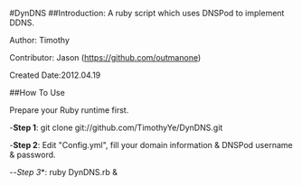 #DynDNS
##Introduction:
A ruby script which uses DNSPod to implement DDNS.

Author: Timothy

Contributor: Jason (https://github.com/outmanone)

Created Date:2012.04.19

##How To Use

Prepare your Ruby runtime first.

-**Step 1**:   git clone git://github.com/TimothyYe/DynDNS.git

-**Step 2**:   Edit "Config.yml", fill your domain information & DNSPod username & password.

--*Step 3**:   ruby DynDNS.rb &
